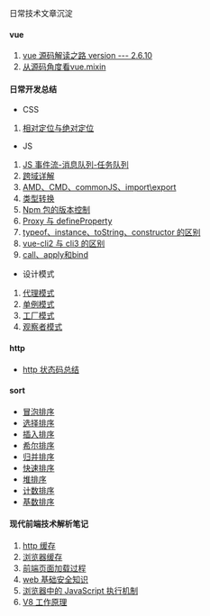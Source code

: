 <!--
 * @Descripttion:
 * @Author: ganbowen
 * @Date: 2019-10-27 15:07:11
 * @LastEditors: ganbowen
 * @LastEditTime: 2020-03-23 16:01:07
 -->

日常技术文章沉淀

#### vue

1. [vue 源码解读之路 version --- 2.6.10](https://github.com/ganbowengo/article/blob/master/vue/vue%20%E6%BA%90%E7%A0%81%E8%A7%A3%E8%AF%BB%E4%B9%8B%E8%B7%AF%20version%20---%202.6.10.md)
2. [从源码角度看vue.mixin](https://github.com/ganbowengo/article/blob/master/vue/%E4%BB%8E%E6%BA%90%E7%A0%81%E8%A7%92%E5%BA%A6%E7%9C%8Bvue.mixin.md)
#### 日常开发总结

- CSS

1. [相对定位与绝对定位](https://github.com/ganbowengo/article/blob/master/%E6%97%A5%E5%B8%B8%E6%80%BB%E7%BB%93/CSS/%E7%9B%B8%E5%AF%B9%E5%AE%9A%E4%BD%8D%E4%B8%8E%E7%BB%9D%E5%AF%B9%E5%AE%9A%E4%BD%8D.md)

- JS

1. [JS 事件流-消息队列-任务队列](https://github.com/ganbowengo/article/blob/master/%E6%97%A5%E5%B8%B8%E6%80%BB%E7%BB%93/JS/JS%E4%BA%8B%E4%BB%B6%E6%B5%81%20%E6%B6%88%E6%81%AF%E9%98%9F%E5%88%97%20%E4%BB%BB%E5%8A%A1%E9%98%9F%E5%88%97.md)
2. [跨域详解](https://github.com/ganbowengo/article/blob/master/%E6%97%A5%E5%B8%B8%E6%80%BB%E7%BB%93/JS/%E8%B7%A8%E5%9F%9F%E8%AF%A6%E8%A7%A3.md)
3. [AMD、CMD、commonJS、import\export](https://github.com/ganbowengo/article/blob/master/%E6%97%A5%E5%B8%B8%E6%80%BB%E7%BB%93/JS/AMD%E3%80%81CMD%E3%80%81commonJS%E3%80%81import%5Cexport.md)
4. [类型转换](https://github.com/ganbowengo/article/blob/master/%E6%97%A5%E5%B8%B8%E6%80%BB%E7%BB%93/JS/%E7%B1%BB%E5%9E%8B%E8%BD%AC%E6%8D%A2.md)
5. [Npm 包的版本控制](https://github.com/ganbowengo/article/blob/master/%E6%97%A5%E5%B8%B8%E6%80%BB%E7%BB%93/JS/Npm%E5%8C%85%E7%9A%84%E7%89%88%E6%9C%AC%E6%8E%A7%E5%88%B6.md)
6. [Proxy 与 defineProperty](https://github.com/ganbowengo/article/blob/master/%E6%97%A5%E5%B8%B8%E6%80%BB%E7%BB%93/JS/Proxy%E4%B8%8EdefineProperty.md)
7. [typeof、instance、toString、constructor 的区别](https://github.com/ganbowengo/article/blob/master/%E6%97%A5%E5%B8%B8%E6%80%BB%E7%BB%93/JS/typeof%E3%80%81instance%E3%80%81toString%E3%80%81constructor%E7%9A%84%E5%8C%BA%E5%88%AB.md)
8. [vue-cli2 与 cli3 的区别](https://github.com/ganbowengo/article/blob/master/%E6%97%A5%E5%B8%B8%E6%80%BB%E7%BB%93/JS/vue-cli2%E4%B8%8Ecli3%E7%9A%84%E5%8C%BA%E5%88%AB.md)
9. [call、apply和bind](https://github.com/ganbowengo/article/blob/master/%E6%97%A5%E5%B8%B8%E6%80%BB%E7%BB%93/JS/call%E3%80%81apply%E5%92%8Cbind.md)
- 设计模式

1. [代理模式](https://github.com/ganbowengo/article/blob/master/%E6%97%A5%E5%B8%B8%E6%80%BB%E7%BB%93/%E8%AE%BE%E8%AE%A1%E6%A8%A1%E5%BC%8F/%E4%BB%A3%E7%90%86%E6%A8%A1%E5%BC%8F.md)
2. [单例模式](https://github.com/ganbowengo/article/blob/master/%E6%97%A5%E5%B8%B8%E6%80%BB%E7%BB%93/%E8%AE%BE%E8%AE%A1%E6%A8%A1%E5%BC%8F/%E5%8D%95%E4%BE%8B%E6%A8%A1%E5%BC%8F.md)
3. [工厂模式](https://github.com/ganbowengo/article/blob/master/%E6%97%A5%E5%B8%B8%E6%80%BB%E7%BB%93/%E8%AE%BE%E8%AE%A1%E6%A8%A1%E5%BC%8F/%E5%B7%A5%E5%8E%82%E6%A8%A1%E5%BC%8F.md)
4. [观察者模式](https://github.com/ganbowengo/article/blob/master/%E6%97%A5%E5%B8%B8%E6%80%BB%E7%BB%93/%E8%AE%BE%E8%AE%A1%E6%A8%A1%E5%BC%8F/%E8%A7%82%E5%AF%9F%E8%80%85%E6%A8%A1%E5%BC%8F.md)

#### http

- [http 状态码总结](https://github.com/ganbowengo/article/blob/master/http/http%20%E7%8A%B6%E6%80%81%E7%A0%81%E6%80%BB%E7%BB%93.md)

#### sort

- [冒泡排序](https://github.com/ganbowengo/article/blob/master/sort/%E5%86%92%E6%B3%A1%E6%8E%92%E5%BA%8F.md)
- [选择排序](https://github.com/ganbowengo/article/blob/master/sort/%E9%80%89%E6%8B%A9%E6%8E%92%E5%BA%8F.md)
- [插入排序](https://github.com/ganbowengo/article/blob/master/sort/%E6%8F%92%E5%85%A5%E6%8E%92%E5%BA%8F.md)
- [希尔排序](https://github.com/ganbowengo/article/blob/master/sort/%E5%B8%8C%E5%B0%94%E6%8E%92%E5%BA%8F.md)
- [归并排序](https://github.com/ganbowengo/article/blob/master/sort/%E5%BD%92%E5%B9%B6%E6%8E%92%E5%BA%8F.md)
- [快速排序](https://github.com/ganbowengo/article/blob/master/sort/%E5%BF%AB%E9%80%9F%E6%8E%92%E5%BA%8F.md)
- [堆排序](https://github.com/ganbowengo/article/blob/master/sort/%E5%A0%86%E6%8E%92%E5%BA%8F.md)
- [计数排序](https://github.com/ganbowengo/article/blob/master/sort/%E8%AE%A1%E6%95%B0%E6%8E%92%E5%BA%8F.md)
- [基数排序](https://github.com/ganbowengo/article/blob/master/sort/%E5%9F%BA%E6%95%B0%E6%8E%92%E5%BA%8F.md)

#### 现代前端技术解析笔记

1. [http 缓存](https://github.com/ganbowengo/article/blob/master/%E7%8E%B0%E4%BB%A3%E5%89%8D%E7%AB%AF%E6%8A%80%E6%9C%AF%E8%A7%A3%E6%9E%90%E7%AC%94%E8%AE%B0/http%E7%BC%93%E5%AD%98.md)
2. [浏览器缓存](https://github.com/ganbowengo/article/blob/master/%E7%8E%B0%E4%BB%A3%E5%89%8D%E7%AB%AF%E6%8A%80%E6%9C%AF%E8%A7%A3%E6%9E%90%E7%AC%94%E8%AE%B0/%E6%B5%8F%E8%A7%88%E5%99%A8%E7%BC%93%E5%AD%98.md)
3. [前端页面加载过程](https://github.com/ganbowengo/article/blob/master/%E7%8E%B0%E4%BB%A3%E5%89%8D%E7%AB%AF%E6%8A%80%E6%9C%AF%E8%A7%A3%E6%9E%90%E7%AC%94%E8%AE%B0/%E5%89%8D%E7%AB%AF%E9%A1%B5%E9%9D%A2%E5%8A%A0%E8%BD%BD%E8%BF%87%E7%A8%8B.md)
4. [web 基础安全知识](https://github.com/ganbowengo/article/blob/master/%E7%8E%B0%E4%BB%A3%E5%89%8D%E7%AB%AF%E6%8A%80%E6%9C%AF%E8%A7%A3%E6%9E%90%E7%AC%94%E8%AE%B0/web%E5%9F%BA%E7%A1%80%E5%AE%89%E5%85%A8%E7%9F%A5%E8%AF%86.md)
5. [浏览器中的 JavaScript 执行机制](https://github.com/ganbowengo/article/blob/master/%E7%8E%B0%E4%BB%A3%E5%89%8D%E7%AB%AF%E6%8A%80%E6%9C%AF%E8%A7%A3%E6%9E%90%E7%AC%94%E8%AE%B0/%E6%B5%8F%E8%A7%88%E5%99%A8%E4%B8%AD%E7%9A%84JavaScript%E6%89%A7%E8%A1%8C%E6%9C%BA%E5%88%B6.md)
6. [V8 工作原理](https://github.com/ganbowengo/article/blob/master/%E7%8E%B0%E4%BB%A3%E5%89%8D%E7%AB%AF%E6%8A%80%E6%9C%AF%E8%A7%A3%E6%9E%90%E7%AC%94%E8%AE%B0/V8%E5%B7%A5%E4%BD%9C%E5%8E%9F%E7%90%86.md)
